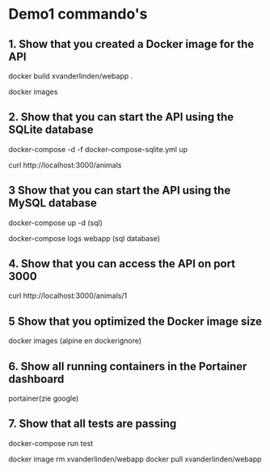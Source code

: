 # Demo1 commando's

## 1. Show that you created a Docker image for the API
docker build xvanderlinden/webapp .

docker images 

## 2. Show that you can start the API using the SQLite database

docker-compose -d -f docker-compose-sqlite.yml up

curl http://localhost:3000/animals

## 3 Show that you can start the API using the MySQL database

docker-compose up -d (sql)

docker-compose logs webapp (sql database)

## 4. Show that you can access the API on port 3000

curl http://localhost:3000/animals/1

## 5 Show that you optimized the Docker image size

docker images (alpine en dockerignore)

## 6. Show all running containers in the Portainer dashboard

portainer(zie google)

## 7. Show that all tests are passing

docker-compose run test

docker image rm xvanderlinden/webapp
docker pull xvanderlinden/webapp

